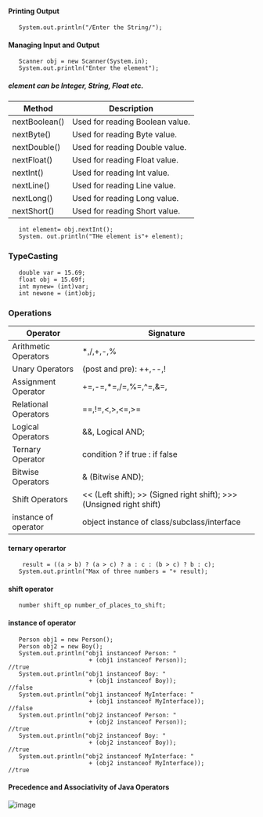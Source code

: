 #### Printing Output
       System.out.println("/Enter the String/");

#### Managing Input and Output
       Scanner obj = new Scanner(System.in);
       System.out.println("Enter the element");

##### element can be Integer, String, Float etc.

|Method           |          Description|
|-----------------|---------------------------------------|
|nextBoolean()    |        Used for reading Boolean value.|
|nextByte()       |         Used for reading Byte value.  |
|nextDouble()     |         Used for reading Double value.|
|nextFloat()      |         Used for reading Float value. |
|nextInt()        |         Used for reading Int value.   |
|nextLine()       |         Used for reading Line value.  |
|nextLong()       |         Used for reading Long value.  |
|nextShort()      |         Used for reading Short value. |

       int element= obj.nextInt();
       System. out.println("THe element is"+ element);

### TypeCasting

       double var = 15.69;
       float obj = 15.69f;
       int mynew= (int)var;
       int newone = (int)obj;

### Operations

|Operator                |Signature                                                                         |
|------------------------|----------------------------------------------------------------------------------|
Arithmetic Operators     |              *,/,+,-,%                                                           |
Unary Operators          |            (post and pre):  ++,--,!                                              |
Assignment Operator      |       +=,-=,*=,/=,%=,^=,&=,|=,>>=,<<=,>>>=                                       |
Relational Operators     |             ==,!=,<,>,<=,>=                                                      |
Logical Operators        |   &&, Logical AND; ||, Logical OR; !, Logical NOT                                |
Ternary Operator         |       condition ? if true : if false                                             |
Bitwise Operators        |       & (Bitwise AND); | (Bitwise OR); ^ (Bitwise XOR); ~ (Bitwise Complement)   |
Shift Operators          |        << (Left shift); >> (Signed right shift); >>> (Unsigned right shift)      |
instance of operator     |       object instance of class/subclass/interface                                |

#### ternary operartor
        result = ((a > b) ? (a > c) ? a : c : (b > c) ? b : c);
       System.out.println("Max of three numbers = "+ result);
#### shift operator
       number shift_op number_of_places_to_shift; 

#### instance of operator
       Person obj1 = new Person();
       Person obj2 = new Boy();
       System.out.println("obj1 instanceof Person: "
                           + (obj1 instanceof Person));              //true
       System.out.println("obj1 instanceof Boy: "
                           + (obj1 instanceof Boy));                  //false
       System.out.println("obj1 instanceof MyInterface: "
                           + (obj1 instanceof MyInterface));           //false
       System.out.println("obj2 instanceof Person: "
                           + (obj2 instanceof Person));                //true
       System.out.println("obj2 instanceof Boy: "
                           + (obj2 instanceof Boy));                   //true
       System.out.println("obj2 instanceof MyInterface: "
                           + (obj2 instanceof MyInterface));            //true
       
#### Precedence and Associativity of Java Operators

![image](https://github.com/user-attachments/assets/f8412a33-d923-4a97-bcb0-c7782b17b80e)
